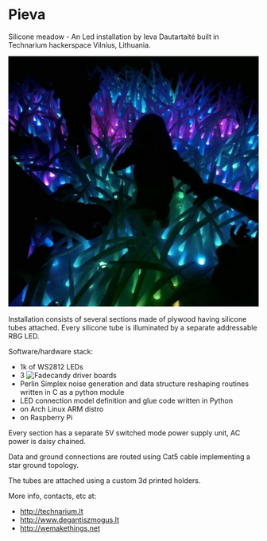 Pieva
=====

Silicone meadow - An Led installation by Ieva Dautartaitė built in Technarium hackerspace Vilnius, Lithuania.

![TRIAC BLOC](doc/photos/facebook_-1830532766.jpg)

Installation consists of several sections made of plywood having silicone tubes attached. Every silicone tube is illuminated by a separate addressable RBG LED.

Software/hardware stack:
 * 1k of WS2812 LEDs
 * 3 ![Fadecandy](https://github.com/scanlime/fadecandy) driver boards
 * Perlin Simplex noise generation and data structure reshaping routines written in C as a python module
 * LED connection model definition and glue code written in Python
 * on Arch Linux ARM distro
 * on Raspberry Pi

Every section has a separate 5V switched mode power supply unit, AC power is daisy chained. 

Data and ground connections are routed using Cat5 cable implementing a star ground topology. 

The tubes are attached using a custom 3d printed holders. 

More info, contacts, etc at: 
 * http://technarium.lt
 * http://www.degantiszmogus.lt
 * http://wemakethings.net

